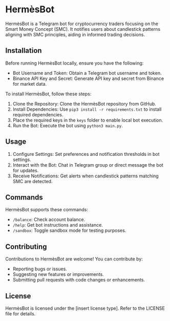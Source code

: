 # HermèsBot

HermèsBot is a Telegram bot for cryptocurrency traders focusing on the Smart Money Concept (SMC). It notifies users about candlestick patterns aligning with SMC principles, aiding in informed trading decisions.

## Installation

Before running HermèsBot locally, ensure you have the following:

- Bot Username and Token: Obtain a Telegram bot username and token.
- Binance API Key and Secret: Generate API key and secret from Binance for market data.

To install HermèsBot, follow these steps:

1. Clone the Repository: Clone the HermèsBot repository from GitHub.
2. Install Dependencies: Use `pip3 install -r requirements.txt` to install required dependencies.
3. Place the required keys in the `keys` folder to enable local bot execution.
4. Run the Bot: Execute the bot using `python3 main.py`.

## Usage

1. Configure Settings: Set preferences and notification thresholds in bot settings.
2. Interact with the Bot: Chat in Telegram group or direct message the bot for updates.
3. Receive Notifications: Get alerts when candlestick patterns matching SMC are detected.

## Commands

HermèsBot supports these commands:

- `/balance`: Check account balance.
- `/help`: Get bot instructions and assistance.
- `/sandbox`: Toggle sandbox mode for testing purposes.

## Contributing

Contributions to HermèsBot are welcome! You can contribute by:

- Reporting bugs or issues.
- Suggesting new features or improvements.
- Submitting pull requests with code changes or enhancements.

## License

HermèsBot is licensed under the [insert license type]. Refer to the LICENSE file for details.
